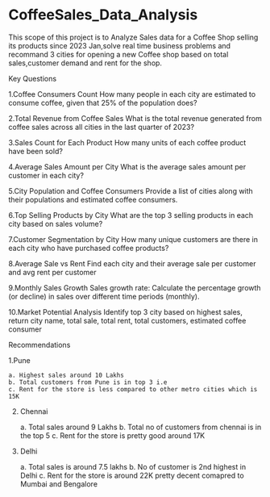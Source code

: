 # CoffeeSales_Data_Analysis

This scope of this project is to Analyze Sales data for a Coffee Shop selling its products since 2023 Jan,solve real time business problems and 
recommand 3 cities for opening a new Coffee shop based on total sales,customer demand and rent for the shop. 

Key Questions

1.Coffee Consumers Count
How many people in each city are estimated to consume coffee, given that 25% of the population does?

2.Total Revenue from Coffee Sales
What is the total revenue generated from coffee sales across all cities in the last quarter of 2023?

3.Sales Count for Each Product
How many units of each coffee product have been sold?

4.Average Sales Amount per City
What is the average sales amount per customer in each city?

5.City Population and Coffee Consumers
Provide a list of cities along with their populations and estimated coffee consumers.

6.Top Selling Products by City
What are the top 3 selling products in each city based on sales volume?

7.Customer Segmentation by City
How many unique customers are there in each city who have purchased coffee products?

8.Average Sale vs Rent
Find each city and their average sale per customer and avg rent per customer

9.Monthly Sales Growth
Sales growth rate: Calculate the percentage growth (or decline) in sales over different time periods (monthly).

10.Market Potential Analysis
Identify top 3 city based on highest sales, return city name, total sale, total rent, total customers, estimated coffee consumer

Recommendations 

1.Pune 

    a. Highest sales around 10 Lakhs
    b. Total customers from Pune is in top 3 i.e 
    c. Rent for the store is less compared to other metro cities which is 15K

2. Chennai
   
    a. Total sales around 9 Lakhs
    b. Total no of customers from chennai is in the top 5
    c. Rent for the store is pretty good around 17K

4. Delhi
   
     a. Total sales is around 7.5 lakhs
     b. No of customer is 2nd highest in Delhi
     c. Rent for the store is around 22K pretty decent comapred to Mumbai and Bengalore 
